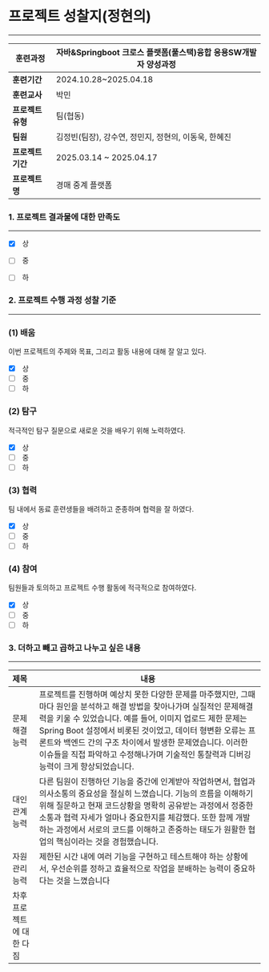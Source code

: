 # 프로젝트 성찰지(정현의)

---

| **훈련과정**    | 자바&Springboot 크로스 플랫폼(풀스택)융합 응용SW개발자 양성과정 |
| ----------- | ----------------------------------------- |
| **훈련기간**    | 2024.10.28~2025.04.18                     |
| **훈련교사**    | 박민                                        |
| **프로젝트 유형** | 팀(협동)                                     |
| **팀원**      | 김정빈(팀장), 강수연, 정민지, 정현의, 이동욱, 한혜진          |
| **프로젝트 기간** | 2025.03.14 ~ 2025.04.17                   |
| **프로젝트명**   | 경매 중계 플랫폼                                 |

### 1. 프로젝트 결과물에 대한 만족도

---

- [x]  상
- [ ]  중
- [ ]  하


### 2. 프로젝트 수행 과정 성찰 기준

---

### (1) 배움

이번 프로젝트의 주제와 목표, 그리고 활동 내용에 대해 잘 알고 있다.

- [x]  상
- [ ]  중
- [ ]  하
  
### (2) 탐구

적극적인 탐구 질문으로 새로운 것을 배우기 위해 노력하였다.

- [x]  상
- [ ]  중
- [ ]  하
### (3) 협력

팀 내에서 동료 훈련생들을 배려하고 준종하며 협력을 잘 하였다.

- [x]  상
- [ ]  중
- [ ]  하

### (4) 참여

팀원들과 토의하고 프로젝트 수행 활동에 적극적으로 참여하였다.

- [x]  상
- [ ]  중
- [ ]  하

### 3. 더하고 빼고 곱하고 나누고 싶은 내용

---

| 제목             | 내용                                                                                                                                                                                                                                     |
| :------------- | -------------------------------------------------------------------------------------------------------------------------------------------------------------------------------------------------------------------------------------- |
| 문제 해결 능력       | 프로젝트를 진행하며 예상치 못한 다양한 문제를 마주했지만, 그때마다 원인을 분석하고 해결 방법을 찾아나가며 실질적인 문제해결력을 키울 수 있었습니다. 예를 들어, 이미지 업로드 제한 문제는 Spring Boot 설정에서 비롯된 것이었고, 데이터 형변환 오류는 프론트와 백엔드 간의 구조 차이에서 발생한 문제였습니다. 이러한 이슈들을 직접 파악하고 수정해나가며 기술적인 통찰력과 디버깅 능력이 크게 향상되었습니다. |
| 대인 관계 능력       | 다른 팀원이 진행하던 기능을 중간에 인계받아 작업하면서, 협업과 의사소통의 중요성을 절실히 느꼈습니다. 기능의 흐름을 이해하기 위해 질문하고 현재 코드상황을 명확히 공유받는 과정에서 정중한 소통과 협력 자세가 얼마나 중요한지를 체감했다. 또한 함께 개발하는 과정에서 서로의 코드를 이해하고 존중하는 태도가 원활한 협업의 핵심이라는 것을 경험했습니다.                                    |
| 자원 관리 능력       | 제한된 시간 내에 여러 기능을 구현하고 테스트해야 하는 상황에서, 우선순위를 정하고 효율적으로 작업을 분배하는 능력이 중요하다는 것을 느꼈습니다                                                                                                                                                       |
| 차후 프로젝트에 대한 다짐 |                                                                                                                                                                                                                                        |
